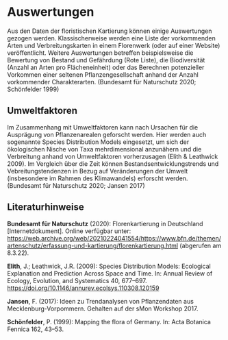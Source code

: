 # Auswertungen

Aus den Daten der floristischen Kartierung können einige Auswertungen gezogen werden. Klassischerweise werden eine Liste der vorkommenden Arten und Verbreitungskarten in einem Florenwerk (oder auf einer Website) veröffentlicht. Weitere Auswertungen betreffen beispielsweise die Bewertung von Bestand und Gefährdung (Rote Liste), die Biodiversität (Anzahl an Arten pro Flächeneinheit) oder das Berechnen potenzieller Vorkommen einer seltenen Pflanzengesellschaft anhand der Anzahl vorkommender Charakterarten. (Bundesamt für Naturschutz 2020; Schönfelder 1999)

## Umweltfaktoren

Im Zusammenhang mit Umweltfaktoren kann nach Ursachen für die Ausprägung von Pflanzenarealen geforscht werden. Hier werden auch sogenannte Species Distribution Models eingesetzt, um sich der ökologischen Nische von Taxa mehrdimensional anzunähern und die Verbreitung anhand von Umweltfaktoren vorherzusagen (Elith & Leathwick 2009). Im Vergleich über die Zeit können Bestandsentwicklungstrends und Vebreitungstendenzen in Bezug auf Veränderungen der Umwelt (insbesondere im Rahmen des Klimawandels) erforscht werden. (Bundesamt für Naturschutz 2020; Jansen 2017)

## Literaturhinweise

**Bundesamt für Naturschutz** (2020): Florenkartierung in Deutschland [Internetdokument]. Online verfügbar unter: <https://web.archive.org/web/20210224041554/https://www.bfn.de/themen/artenschutz/erfassung-und-kartierung/florenkartierung.html> (abgerufen am 8.3.22).

**Elith**, J.; Leathwick, J.R. (2009): Species Distribution Models: Ecological Explanation and Prediction Across Space and Time. In: Annual Review of Ecology, Evolution, and Systematics 40, 677–697. <https://doi.org/10.1146/annurev.ecolsys.110308.120159>

**Jansen**, F. (2017): Ideen zu Trendanalysen von Pflanzendaten aus Mecklenburg-Vorpommern. Gehalten auf der sMon Workshop 2017.

**Schönfelder**, P. (1999): Mapping the flora of Germany. In: Acta Botanica Fennica 162, 43–53.
